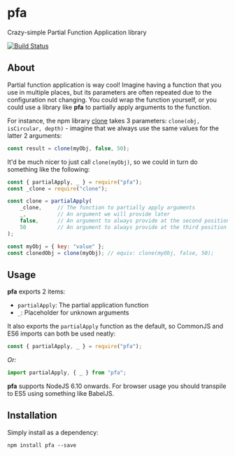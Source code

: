 # pfa
Crazy-simple Partial Function Application library

[![Build Status](https://travis-ci.org/perry-mitchell/pfa.svg?branch=master)](https://travis-ci.org/perry-mitchell/pfa)

## About
Partial function application is way cool! Imagine having a function that you use in multiple places, but its parameters are often repeated due to the configuration not changing. You could wrap the function yourself, or you could use a library like **pfa** to partially apply arguments to the function.

For instance, the npm library [clone](https://www.npmjs.com/package/clone) takes 3 parameters: `clone(obj, isCircular, depth)` - imagine that we always use the same values for the latter 2 arguments:

```javascript
const result = clone(myObj, false, 50);
```

It'd be much nicer to just call `clone(myObj)`, so we could in turn do something like the following:

```javascript
const { partialApply, _ } = require("pfa");
const _clone = require("clone");

const clone = partialApply(
    _clone,     // The function to partially apply arguments
    _,          // An argument we will provide later
    false,      // An argument to always provide at the second position
    50          // An argument to always provide at the third position
);

const myObj = { key: "value" };
const clonedObj = clone(myObj); // equiv: clone(myObj, false, 50);
```

## Usage
**pfa** exports 2 items:

 * `partialApply`: The partial application function
 * `_`: Placeholder for unknown arguments

It also exports the `partialApply` function as the default, so CommonJS and ES6 imports can both be used neatly:

```javascript
const { partialApply, _ } = require("pfa");
```

_Or:_

```javascript
import partialApply, { _ } from "pfa";
```

**pfa** supports NodeJS 6.10 onwards. For browser usage you should transpile to ES5 using something like BabelJS.

## Installation
Simply install as a dependency:

```shell
npm install pfa --save
```
